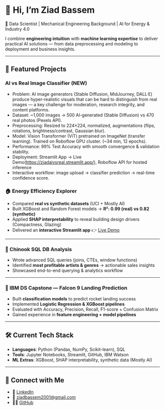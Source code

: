 # 👋 Hi, I’m Ziad Bassem
🎯 Data Scientist | Mechanical Engineering Background | AI for Energy & Industry 4.0  

I combine **engineering intuition** with **machine learning expertise** to deliver practical AI solutions — from data preprocessing and modeling to deployment and business insights.  

---

## 🚀 Featured Projects

### AI vs Real Image Classifier (NEW)
- Problem: AI image generators (Stable Diffusion, MidJourney, DALL·E) produce hyper-realistic visuals that can be hard to distinguish from real images — a key challenge for moderation, research integrity, and content platforms.
- Dataset: ~1,000 images → 500 AI-generated (Stable Diffusion) vs 470 real photos (Pexels API).
- Preprocessing: Resized to 224×224, normalized, augmentations (flips, rotations, brightness/contrast, Gaussian blur).
- Model: Vision Transformer (ViT) pretrained on ImageNet (transfer learning). Trained on Roboflow GPU cluster. (~34 min, 12 epochs).
- Performance: 99% Test Accuracy with smooth convergence & validation stability.
- Deployment: Streamlit App → Live Demo(https://ziadaivsreal.streamlit.app/), Roboflow API for hosted inference
- Interactive workflow: image upload → classifier prediction → real-time confidence score.

### 🏠 Energy Efficiency Explorer  
- Compared **real vs synthetic datasets** (UCI + Mostly AI)  
- Built XGBoost and Random Forest models → **R²: 0.99 (real) vs 0.82 (synthetic)**  
- Applied **SHAP interpretability** to reveal building design drivers (Compactness, Glazing)  
- Delivered an **interactive Streamlit app** 👉 [Live Demo](https://ziadenergyproject.streamlit.app/)  

---

### 🎵 Chinook SQL DB Analysis  
- Wrote advanced SQL queries (joins, CTEs, window functions)  
- Identified **most profitable artists & genres** → actionable sales insights  
- Showcased end-to-end querying & analytics workflow  

---

### 🚀 IBM DS Capstone — Falcon 9 Landing Prediction  
- Built **classification models** to predict rocket landing success  
- Implemented **Logistic Regression & XGBoost pipelines**  
- Evaluated with Accuracy, Precision, Recall, F1-score + Confusion Matrix  
- Gained experience in **feature engineering + model pipelines**  

---

## 🛠️ Current Tech Stack
- **Languages**: Python (Pandas, NumPy, Scikit-learn), SQL  
- **Tools**: Jupyter Notebooks, Streamlit, GitHub, IBM Watson  
- **ML Extras**: XGBoost, SHAP interpretability, synthetic data (Mostly AI)  

---

## 📌 Connect with Me
- 💼 [LinkedIn](https://www.linkedin.com/in/ziad-bassem-9535b2265)  
- 📧 ziadbassem2001@gmail.com  
- 🧑‍💻 [GitHub](https://github.com/ZiadBassem)  
